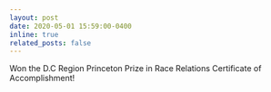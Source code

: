 ```yaml
---
layout: post
date: 2020-05-01 15:59:00-0400
inline: true
related_posts: false
---
```


Won the D.C Region Princeton Prize in Race Relations Certificate of Accomplishment!